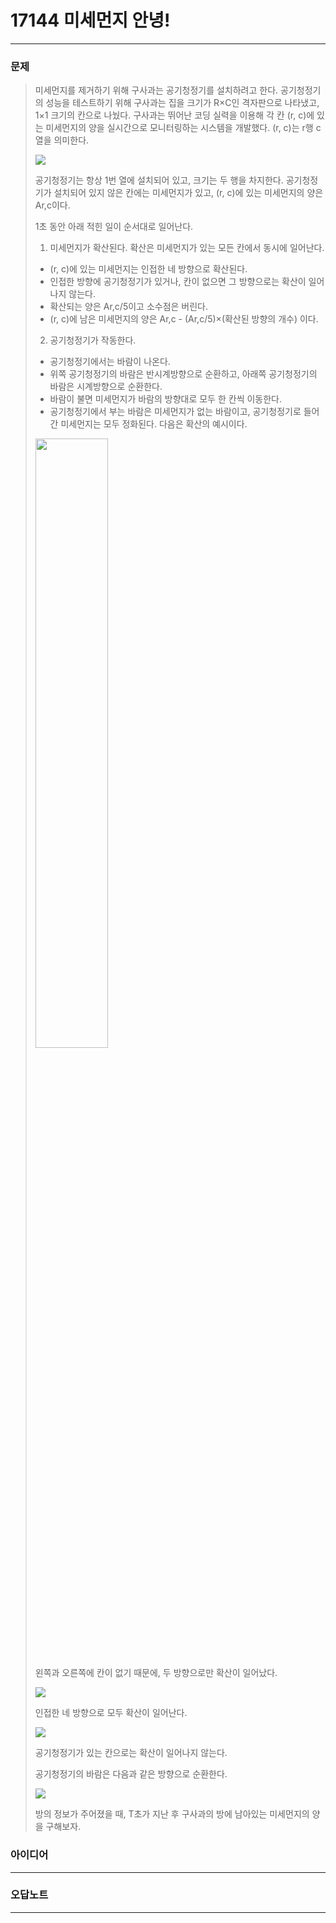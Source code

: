 # 17144 미세먼지 안녕!
------------
### 문제

>미세먼지를 제거하기 위해 구사과는 공기청정기를 설치하려고 한다. 공기청정기의 성능을 테스트하기 위해 구사과는 집을 크기가 R×C인 격자판으로 나타냈고, 1×1 크기의 칸으로 나눴다. 구사과는 뛰어난 코딩 실력을 이용해 각 칸 (r, c)에 있는 미세먼지의 양을 실시간으로 모니터링하는 시스템을 개발했다. (r, c)는 r행 c열을 의미한다.
>
><img src="https://upload.acmicpc.net/75d322ad-5a89-4301-b3a7-403fce0ff966/-/preview/">
>
>공기청정기는 항상 1번 열에 설치되어 있고, 크기는 두 행을 차지한다. 공기청정기가 설치되어 있지 않은 칸에는 미세먼지가 있고, (r, c)에 있는 미세먼지의 양은 Ar,c이다.
>
>1초 동안 아래 적힌 일이 순서대로 일어난다.
>
>1. 미세먼지가 확산된다. 확산은 미세먼지가 있는 모든 칸에서 동시에 일어난다.
>   - (r, c)에 있는 미세먼지는 인접한 네 방향으로 확산된다.
>   - 인접한 방향에 공기청정기가 있거나, 칸이 없으면 그 방향으로는 확산이 일어나지 않는다.
>   - 확산되는 양은 Ar,c/5이고 소수점은 버린다.
>   - (r, c)에 남은 미세먼지의 양은 Ar,c - (Ar,c/5)×(확산된 방향의 개수) 이다.
>2. 공기청정기가 작동한다.
>   - 공기청정기에서는 바람이 나온다.
>   - 위쪽 공기청정기의 바람은 반시계방향으로 순환하고, 아래쪽 공기청정기의 바람은 시계방향으로 순환한다.
>   - 바람이 불면 미세먼지가 바람의 방향대로 모두 한 칸씩 이동한다.
>   - 공기청정기에서 부는 바람은 미세먼지가 없는 바람이고, 공기청정기로 들어간 미세먼지는 모두 정화된다.
>다음은 확산의 예시이다.
>
><img width="50%" src="https://upload.acmicpc.net/7b0d9d57-1296-44cd-8951-4135d27f9446/-/preview/">
>
>왼쪽과 오른쪽에 칸이 없기 때문에, 두 방향으로만 확산이 일어났다.
>
><img src="https://upload.acmicpc.net/cebebfa9-0056-45f1-b705-75b035888085/-/preview/">
>
>인접한 네 방향으로 모두 확산이 일어난다.
>
><img src="https://upload.acmicpc.net/1ed0d2e9-9767-4b94-bbde-0e1d6a2d52ff/-/preview/">
>
>공기청정기가 있는 칸으로는 확산이 일어나지 않는다.
>
>공기청정기의 바람은 다음과 같은 방향으로 순환한다.
>
><img src="https://upload.acmicpc.net/94466937-96c7-4f25-9804-530ebd554a59/-/preview/">
>
>방의 정보가 주어졌을 때, T초가 지난 후 구사과의 방에 남아있는 미세먼지의 양을 구해보자.

### 아이디어
----------


### 오답노트
----------
